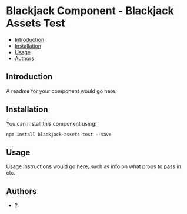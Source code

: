 # Blackjack Component - Blackjack Assets Test

* [Introduction](#introduction)
* [Installation](#installation)
* [Usage](#usage)
* [Authors](#authors)


## Introduction

A readme for your component would go here.


## Installation

You can install this component using:

```
npm install blackjack-assets-test --save
```


## Usage

Usage instructions would go here, such as info on what props to pass in etc.


## Authors

* [?](mailto:?)

